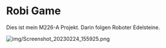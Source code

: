 # Robi Game

Dies ist mein M226-A Projekt. Darin folgen Roboter Edelsteine.

![img/Screenshot_20230224_155925.png](img/Screenshot_20230224_155925.png)